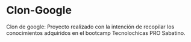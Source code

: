 # Clon-Google
Clon de google: Proyecto realizado con la intención de recopilar los conocimientos adquiridos en el bootcamp Tecnolochicas PRO Sabatino.
